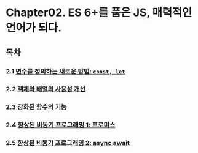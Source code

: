 # Chapter02. ES 6+를 품은 JS, 매력적인 언어가 되다.

## 목차

### 2.1 [변수를 정의하는 새로운 방법: `const, let`](https://github.com/kwhong95/React-Programming/tree/master/Chapter2/1.%20Define-New-Variable)
### 2.2 [객체와 배열의 사용성 개선](https://github.com/kwhong95/React-Programming/tree/master/Chapter2/2.%20Improve%20of%20Object%20%26%20Array%20)
### 2.3 [강화된 함수의 기능](https://github.com/kwhong95/React-Programming/tree/master/Chapter2/3.%20Features%20of%20enhanced%20functions)
### 2.4 [향상된 비동기 프로그래밍 1: 프로미스](https://github.com/kwhong95/React-Programming/tree/master/Chapter2/4.%20Improve%20Async%20Programming1:%20Promise)
### 2.5 [향상된 비동기 프로그래밍 2: async await](https://github.com/kwhong95/React-Programming/tree/master/Chapter2/5.%20Improve%20Async%20Programming2:%20async%20await)